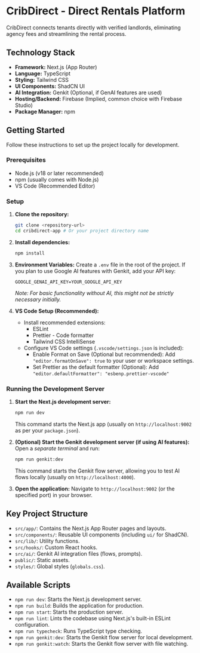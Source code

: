 # CribDirect - Direct Rentals Platform

CribDirect connects tenants directly with verified landlords, eliminating agency fees and streamlining the rental process.

## Technology Stack

*   **Framework:** Next.js (App Router)
*   **Language:** TypeScript
*   **Styling:** Tailwind CSS
*   **UI Components:** ShadCN UI
*   **AI Integration:** Genkit (Optional, if GenAI features are used)
*   **Hosting/Backend:** Firebase (Implied, common choice with Firebase Studio)
*   **Package Manager:** npm

## Getting Started

Follow these instructions to set up the project locally for development.

### Prerequisites

*   Node.js (v18 or later recommended)
*   npm (usually comes with Node.js)
*   VS Code (Recommended Editor)

### Setup

1.  **Clone the repository:**
    ```bash
    git clone <repository-url>
    cd cribdirect-app # Or your project directory name
    ```

2.  **Install dependencies:**
    ```bash
    npm install
    ```

3.  **Environment Variables:**
    Create a `.env` file in the root of the project. If you plan to use Google AI features with Genkit, add your API key:
    ```plaintext
    GOOGLE_GENAI_API_KEY=YOUR_GOOGLE_API_KEY
    ```
    *Note: For basic functionality without AI, this might not be strictly necessary initially.*

4.  **VS Code Setup (Recommended):**
    *   Install recommended extensions:
        *   ESLint
        *   Prettier - Code formatter
        *   Tailwind CSS IntelliSense
    *   Configure VS Code settings (`.vscode/settings.json` is included):
        *   Enable Format on Save (Optional but recommended): Add `"editor.formatOnSave": true` to your user or workspace settings.
        *   Set Prettier as the default formatter (Optional): Add `"editor.defaultFormatter": "esbenp.prettier-vscode"`

### Running the Development Server

1.  **Start the Next.js development server:**
    ```bash
    npm run dev
    ```
    This command starts the Next.js app (usually on `http://localhost:9002` as per your `package.json`).

2.  **(Optional) Start the Genkit development server (if using AI features):**
    Open a *separate terminal* and run:
    ```bash
    npm run genkit:dev
    ```
    This command starts the Genkit flow server, allowing you to test AI flows locally (usually on `http://localhost:4000`).

3.  **Open the application:**
    Navigate to `http://localhost:9002` (or the specified port) in your browser.

## Key Project Structure

*   `src/app/`: Contains the Next.js App Router pages and layouts.
*   `src/components/`: Reusable UI components (including `ui/` for ShadCN).
*   `src/lib/`: Utility functions.
*   `src/hooks/`: Custom React hooks.
*   `src/ai/`: Genkit AI integration files (flows, prompts).
*   `public/`: Static assets.
*   `styles/`: Global styles (`globals.css`).

## Available Scripts

*   `npm run dev`: Starts the Next.js development server.
*   `npm run build`: Builds the application for production.
*   `npm run start`: Starts the production server.
*   `npm run lint`: Lints the codebase using Next.js's built-in ESLint configuration.
*   `npm run typecheck`: Runs TypeScript type checking.
*   `npm run genkit:dev`: Starts the Genkit flow server for local development.
*   `npm run genkit:watch`: Starts the Genkit flow server with file watching.

